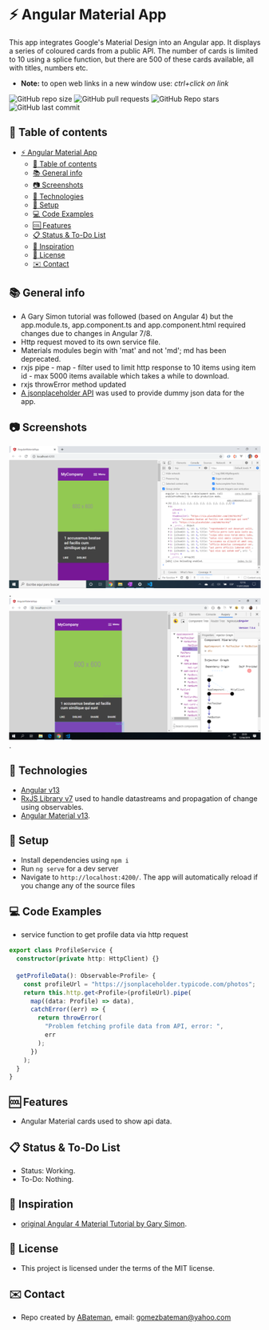 # :zap: Angular Material App

This app integrates Google's Material Design into an Angular app. It displays a series of coloured cards from a public API. The number of cards is limited to 10 using a splice function, but there are 500 of these cards available, all with titles, numbers etc.
* **Note:** to open web links in a new window use: _ctrl+click on link_

![GitHub repo size](https://img.shields.io/github/repo-size/AndrewJBateman/angular-material-app?style=plastic)
![GitHub pull requests](https://img.shields.io/github/issues-pr/AndrewJBateman/angular-material-app?style=plastic)
![GitHub Repo stars](https://img.shields.io/github/stars/AndrewJBateman/angular-material-app?style=plastic)
![GitHub last commit](https://img.shields.io/github/last-commit/AndrewJBateman/angular-material-app?style=plastic)

## :page_facing_up: Table of contents

* [:zap: Angular Material App](#zap-angular-material-app)
  * [:page_facing_up: Table of contents](#page_facing_up-table-of-contents)
  * [:books: General info](#books-general-info)
  * [:camera: Screenshots](#camera-screenshots)
  * [:signal_strength: Technologies](#signal_strength-technologies)
  * [:floppy_disk: Setup](#floppy_disk-setup)
  * [:computer: Code Examples](#computer-code-examples)
  * [:cool: Features](#cool-features)
  * [:clipboard: Status & To-Do List](#clipboard-status--to-do-list)
  * [:clap: Inspiration](#clap-inspiration)
  * [:file_folder: License](#file_folder-license)
  * [:envelope: Contact](#envelope-contact)

## :books: General info

* A Gary Simon tutorial was followed (based on Angular 4) but the app.module.ts, app.component.ts and app.component.html required changes due to changes in Angular 7/8.
* Http request moved to its own service file.
* Materials modules begin with 'mat' and not 'md'; md has been deprecated.
* rxjs pipe - map - filter used to limit http response to 10 items using item id - max 5000 items available which takes a while to download.
* rxjs throwError method updated
* [A jsonplaceholder API](https://jsonplaceholder.typicode.com/photos) was used to provide dummy json data for the app.

## :camera: Screenshots

![Example screenshot](./img/angular-mat-card.png).
![Example screenshot](./img/mat-cards-augury.png).

## :signal_strength: Technologies

* [Angular v13](https://angular.io/)
* [RxJS Library v7](https://angular.io/guide/rx-library) used to handle datastreams and propagation of change using observables.
* [Angular Material v13](https://material.angular.io/).

## :floppy_disk: Setup

* Install dependencies using `npm i`
* Run `ng serve` for a dev server
* Navigate to `http://localhost:4200/`. The app will automatically reload if you change any of the source files

## :computer: Code Examples

* service function to get profile data via http request

```typescript
export class ProfileService {
  constructor(private http: HttpClient) {}

  getProfileData(): Observable<Profile> {
    const profileUrl = "https://jsonplaceholder.typicode.com/photos";
    return this.http.get<Profile>(profileUrl).pipe(
      map((data: Profile) => data),
      catchError((err) => {
        return throwError(
          "Problem fetching profile data from API, error: ",
          err
        );
      })
    );
  }
}
```

## :cool: Features

* Angular Material cards used to show api data.

## :clipboard: Status & To-Do List

* Status: Working.
* To-Do: Nothing.

## :clap: Inspiration

* [original Angular 4 Material Tutorial by Gary Simon](https://coursetro.com/posts/code/67/Angular-4-Material-Tutorial).

## :file_folder: License

* This project is licensed under the terms of the MIT license.

## :envelope: Contact

* Repo created by [ABateman](https://github.com/AndrewJBateman), email: gomezbateman@yahoo.com

